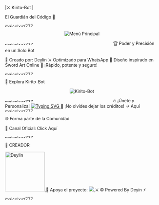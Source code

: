 
|⚔️ Kirito-Bot |

El Guardián del Código 🌌

<a href="https://media.tenor.com/0y8yGK559cAAAAAM/flames-twin.gif"><img    
src="https://media.tenor.com/0y8yGK559cAAAAAM/flames-twin.gif" width="350" height="10" alt="maicolxyz777"/></a>

<p align="center">    
  <img src="https://tinyurl.com/2yeaghq8" alt="Menú Principal">    
</p>    <a href="https://media.tenor.com/0y8yGK559cAAAAAM/flames-twin.gif"><img    
src="https://media.tenor.com/0y8yGK559cAAAAAM/flames-twin.gif" width="350" height="10" alt="maicolxyz777"/></a>  🏆 Poder y Precisión en un Solo Bot

📌 Creado por: Deylin
⚔ Optimizado para WhatsApp
🔮 Diseño inspirado en Sword Art Online
🚀 ¡Rápido, potente y seguro!

<a href="https://media.tenor.com/0y8yGK559cAAAAAM/flames-twin.gif"><img    
src="https://media.tenor.com/0y8yGK559cAAAAAM/flames-twin.gif" width="350" height="10" alt="maicolxyz777"/></a>

🚀 Explora Kirito-Bot

<p align="center">    
  <img src="https://qu.ax/SuZFt.jpg" alt="Kirito-Bot">    
</p>    <a href="https://media.tenor.com/0y8yGK559cAAAAAM/flames-twin.gif"><img    
src="https://media.tenor.com/0y8yGK559cAAAAAM/flames-twin.gif" width="350" height="10" alt="maicolxyz777"/></a>  🔥 ¡Únete y Personaliza!

<a href="https://github.com/deylinqff">    
  <img src="https://readme-typing-svg.herokuapp.com?font=Fira+Code&duration=4000&pause=1000&color=0099FF&width=435&lines=⚔️+CLONA+EL+REPOSITORIO+Y+MODIFÍCALO+⚔️" alt="Typing SVG">    
</a>    📢 ¡No olvides dejar los créditos! → Aquí  <a href="https://media.tenor.com/0y8yGK559cAAAAAM/flames-twin.gif"><img    
src="https://media.tenor.com/0y8yGK559cAAAAAM/flames-twin.gif" width="350" height="10" alt="maicolxyz777"/></a>

🌐 Forma parte de la Comunidad

💬 Canal Oficial: Click Aquí

<a href="https://media.tenor.com/0y8yGK559cAAAAAM/flames-twin.gif"><img    
src="https://media.tenor.com/0y8yGK559cAAAAAM/flames-twin.gif" width="350" height="10" alt="maicolxyz777"/></a>

🌟 CREADOR

<a href="https://github.com/deylinqff">    
  <img src="https://github.com/deylinqff.png" width="130" height="130" alt="Deylin">    
</a>    🎯 Apoya el proyecto:  
<a href="mailto:ninopina10@gmail.com">  
<img src="https://img.shields.io/badge/PayPal-000000?style=for-the-badge&logo=paypal&logoColor=white">  
</a>  ⚔️ © Powered By Deyin ⚡︎

<a href="https://media.tenor.com/0y8yGK559cAAAAAM/flames-twin.gif"><img    
src="https://media.tenor.com/0y8yGK559cAAAAAM/flames-twin.gif" width="350" height="10" alt="maicolxyz777"/></a>



